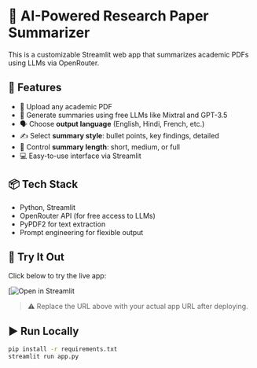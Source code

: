 # 🧠 AI-Powered Research Paper Summarizer

This is a customizable Streamlit web app that summarizes academic PDFs using LLMs via OpenRouter.

## 🚀 Features

- 📄 Upload any academic PDF
- 🧠 Generate summaries using free LLMs like Mixtral and GPT-3.5
- 🗣️ Choose **output language** (English, Hindi, French, etc.)
- ✍️ Select **summary style**: bullet points, key findings, detailed
- 📏 Control **summary length**: short, medium, or full
- 💻 Easy-to-use interface via Streamlit

## 📦 Tech Stack

- Python, Streamlit
- OpenRouter API (for free access to LLMs)
- PyPDF2 for text extraction
- Prompt engineering for flexible output

## 🧪 Try It Out

Click below to try the live app:

[![Open in Streamlit]([https://yourname-ai-pdf-summarizer.streamlit.app](http://localhost:8501/))

> ⚠️ Replace the URL above with your actual app URL after deploying.

## ▶️ Run Locally

```bash
pip install -r requirements.txt
streamlit run app.py

